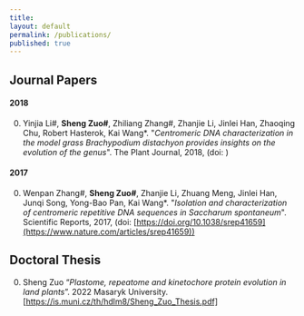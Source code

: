 ```yaml
---
title:
layout: default
permalink: /publications/
published: true
---
```


## Journal Papers

#### 2018
0. Yinjia Li#, **Sheng Zuo#**, Zhiliang Zhang#, Zhanjie Li, Jinlei Han, Zhaoqing Chu, Robert Hasterok, Kai Wang*. "*Centromeric DNA characterization in the model grass Brachypodium distachyon provides insights on the evolution of the genus*". The Plant Journal, 2018, (doi: [](https://onlinelibrary.wiley.com/doi/full/10.1111/tpj.13832))

#### 2017
0. Wenpan Zhang#, **Sheng Zuo#**, Zhanjie Li, Zhuang Meng, Jinlei Han, Junqi Song, Yong-Bao Pan, Kai Wang*. "*Isolation and characterization of centromeric repetitive DNA sequences in Saccharum spontaneum*". Scientific Reports, 2017, (doi: [https://doi.org/10.1038/srep41659](https://www.nature.com/articles/srep41659))


## Doctoral Thesis

0. Sheng Zuo “*Plastome, repeatome and kinetochore protein evolution in land plants*”. 2022 Masaryk University.[https://is.muni.cz/th/hdlm8/Sheng_Zuo_Thesis.pdf]
